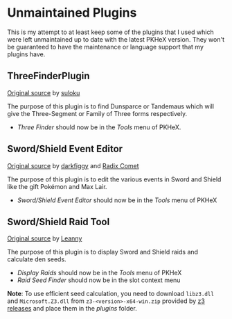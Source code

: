 # Unmaintained Plugins
This is my attempt to at least keep some of the plugins that I used which were left unmaintained up to date with the latest PKHeX version. They won't be guaranteed to have the maintenance or language support that my plugins have.

## ThreeFinderPlugin
[Original source](https://github.com/suloku/PKHeXThreeFinderPlugin) by [suloku](https://github.com/suloku)

The purpose of this plugin is to find Dunsparce or Tandemaus which will give the Three-Segment or Family of Three forms respectively.
- *Three Finder* should now be in the *Tools* menu of PKHeX.

## Sword/Shield Event Editor
[Original source](https://github.com/darkfiggy/dmaxplugin) by [darkfiggy](https://github.com/darkfiggy) and [Radix Comet](https://github.com/RadixComet)

The purpose of this plugin is to edit the various events in Sword and Shield like the gift Pokémon and Max Lair.
- *Sword/Shield Event Editor* should now be in the *Tools* menu of PKHeX

## Sword/Shield Raid Tool
[Original source](https://github.com/Leanny/PKHeX_Raid_Plugin) by [Leanny](https://github.com/Leanny)

The purpose of this plugin is to display Sword and Shield raids and calculate den seeds.
- *Display Raids* should now be in the *Tools* menu of PKHeX
- *Raid Seed Finder* should now be in the slot context menu

**Note**: To use efficient seed calculation, you need to download `libz3.dll` and `Microsoft.Z3.dll` from `z3-<version>-x64-win.zip` provided by [z3 releases](https://github.com/Z3Prover/z3/releases) and place them in the *plugins* folder.
